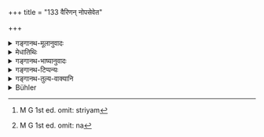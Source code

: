 +++
title = "133 वैरिणन् नोपसेवेत"

+++

<details><summary>गङ्गानथ-मूलानुवादः</summary>

He shall not pay attention to his enemy, or to his enemy’s friend, or to an unrighteous person, or to a thief, or to the lady of another person.—(133)
</details>

<details><summary>मेधातिथिः</summary>

**वैरी** शत्रुस् तस्य सदैव उपायनप्रेषणान्य् एकत्र स्थानासने गृहमानादिकथाप्रवृत्तिर् इत्येवमादि न कार्यम् । **अधार्मिकः** पातकी, यश् च कुसृत्या वर्तते । **तस्करश्** चौरः । अस्माद् एव च भेदोपादानाद् अधार्मिको न सर्वः, किं तर्हि यथा व्याख्यातम् । **परस्य योषितम्** स्त्रियम्[^२०५] । योषिद्ग्रहणान् न पत्न्य् एव किं तर्ह्य् अवरुद्धापि , वैरकरणत्वाद् उभयोर् दृष्टदोषनिमित्तैश् च प्रतिषेधः साहचर्यात् । उत्तरत्र च दारग्रहणम् अदृष्टदोषातिशयदर्शनार्थम् । 


[^२०५]:
     M G 1st ed. omit: striyam

- <u>न</u>[^२०६]<u> पुनर्</u> एवं वक्तव्यम् "योषितम् इति सामान्यनिर्देशे दारशब्दार्थवादाद् विशेषावगतिः" । 


[^२०६]:
     M G 1st ed. omit: na

- <u>नायम्</u> अस्यार्थवादः । भिन्नम् एवैतद् वाक्यम् ॥ ४.१३३ ॥
</details>

<details><summary>गङ्गानथ-भाष्यानुवादः</summary>

To his enemy, he shall not send presents,—he shall not sit or stand in the same place with him,—he shall not go home in his company,—he shall not carry on conversation with him, and so forth.

‘*Unrighteous person*,’—a sinner, *i.e*., one who maintains himself by bad livelihood.

‘*Thief*’—one who steals things. It is this separate mention of the ‘thief’ which implies that *all*‘ unrighteous’ persons are not meant to be avoided, but only those mentioned above (those living by evil ways of living).

‘*The lady of another person*.’—The use of the term ‘*lady*’ (‘*yoṣit*’) and not ‘wife’ (‘*pat??*’) is meant to show that one shall avoid, not only the married wife, but also the ‘kept’ woman; because paying attention to both equally leads to enmity; and the present prohibition is based upon visible (ordinary worldly) considerations. In the next verse, we have the term ‘*wife*,’ (‘*dārā*’), which is meant to indicate the excessive spiritual wrong involved. It would not be right to assert that—“the general term ‘lady’ in the present verse is restricted in its extension by the term ‘wife’ in the next verse, which is supplementary to this one.” Because, as a matter of fact, the next is *not* supplementary to the present verse, which stands distinct by itself.—(133)
</details>

<details><summary>गङ्गानथ-टिप्पन्यः</summary>

This verse is quoted in *Aparārka* (p. 194);—in *Parāśaramādhava*
(Ācāra, p. 523);—and in *Vīramitrodaya* (Saṃskāra, p. 576).
</details>

<details><summary>गङ्गानथ-तुल्य-वाक्यानि</summary>

*Mahābhārata* (Śānti, 138.192.191).—‘O Friend, wise men do not, without
reason, place themselves under the influence of their enemies...... He
shall not trust the untrust worthy, even the trustworthy he shall not
trust over-much; he should always make others trust him, but he himself
shall not trust others.’

Do. (139.75).—‘Having done harm to a certain person, he shall not trust
him......... By reposing trust upon a person after having injured him,
one always falls into trouble.’
</details>

<details><summary>Bühler</summary>

133	Let him not show particular attention to an enemy, to the friend of an enemy, to a wicked man, to a thief, or to the wife of another man.
</details>
